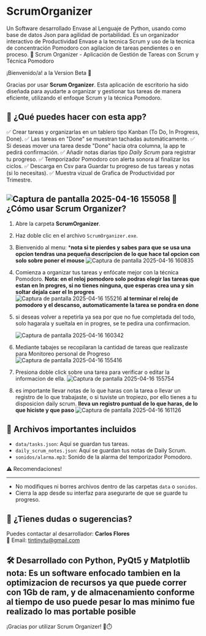 # ScrumOrganizer
Un Software desarrollado Envase al Lenguaje de Python, usando como base de datos Json para agilidad de portabilidad. Es un organizador interactivo de Productividad Envase a la tecnica Scrum y uso de la tecnica de concentración Pomodoro con agilacion de tareas pendientes o en proceso.
📘 Scrum Organizer - Aplicación de Gestión de Tareas con Scrum y Técnica Pomodoro

¡Bienvenido/a! a la Version Beta 👋

Gracias por usar **Scrum Organizer**. Esta aplicación de escritorio ha sido diseñada para ayudarte a organizar y gestionar tus tareas de manera eficiente, utilizando el enfoque Scrum y la técnica Pomodoro.

🧠 ¿Qué puedes hacer con esta app?
-----------------------------------
✅ Crear tareas y organizarlas en un tablero tipo Kanban (To Do, In Progress, Done).
✅ Las tareas en "Done" se muestran tachadas automáticamente.
✅ Si deseas mover una tarea desde "Done" hacia otra columna, la app te pedirá confirmación.
✅ Añadir notas diarias tipo *Daily Scrum* para registrar tu progreso.
✅ Temporizador Pomodoro con alerta sonora al finalizar los ciclos.
✅ Descarga en Csv para Guardar tu progreso de tus tareas y notas (si lo necesitas).
✅ Muestra vizual de Grafica de Productividad por Trimestre.

![Captura de pantalla 2025-04-16 155058](https://github.com/user-attachments/assets/88e0bed1-cb40-44da-b054-745e6764305c)
🚀 ¿Cómo usar Scrum Organizer?
-------------------------------
1. Abre la carpeta **ScrumOrganizer**.
2. Haz doble clic en el archivo `ScrumOrganizer.exe`.
3. Bienvenido al menu:
   ***nota si te pierdes y sabes para que se usa una opcion tendras una pequeña descripcion de lo que hace tal opcion con solo sobre poner el mouse**
   ![Captura de pantalla 2025-04-16 160835](https://github.com/user-attachments/assets/4e57928b-2498-4951-aa6e-5ba0db742c13)

5. Comienza a organizar tus tareas y enfócate mejor con la técnica Pomodoro.
   **Nota: en el reloj pomodoro solo podras elegir las tareas que estan en In progres, si no tienes ninguna, que esperas crea una y sin soltar dejala caer el In progres**
   ![Captura de pantalla 2025-04-16 155216](https://github.com/user-attachments/assets/9bc418cf-4ab2-41c1-926f-5570d63d1cf7)
   **al terminar el reloj de pomodoro y el descanso, automaticamente la tarea se pondra en done**
6. si deseas volver a repetirla ya sea por que no fue completada del todo, solo hagarala y sueltala en in progres, se te pedira una confirmacion.

   ![Captura de pantalla 2025-04-16 160342](https://github.com/user-attachments/assets/1d5786ed-e5f9-4ef9-a695-6be00009f287)
7. Mediante tabajes se recopilaran la cantidad de tareas que realizaste para Monitoreo personal de Progreso
   ![Captura de pantalla 2025-04-16 155416](https://github.com/user-attachments/assets/3259aa03-0558-4f56-9c13-a0740a7edd8f)
8. Presiona doble click sobre una tarea para verificar o editar la informacion de ella.
   ![Captura de pantalla 2025-04-16 155754](https://github.com/user-attachments/assets/0b19fa39-b805-4bea-96ad-5faad6e11c8f)
9. es importante llevar notas de lo que haras con la tarea o llevar un registro de lo que trabajaste, o si tuviste un tropiezo, por ello tienes a tu disposicion daily scrum.
    **lleva un registro puntual de lo que haras, de lo que hiciste y que paso**
   ![Captura de pantalla 2025-04-16 161126](https://github.com/user-attachments/assets/6ac7fbae-0ed4-4a3b-97d7-d67ddd6ab8d5)


📁 Archivos importantes incluidos
----------------------------------
- `data/tasks.json`: Aquí se guardan tus tareas.
- `daily_scrum_notes.json`: Aquí se guardan tus notas de Daily Scrum.
- `sonidos/alarma.mp3`: Sonido de la alarma del temporizador Pomodoro.

⚠️ Recomendaciones!

-------------------
- No modifiques ni borres archivos dentro de las carpetas `data` o `sonidos`.
- Cierra la app desde su interfaz para asegurarte de que se guarde tu progreso.

📩 ¿Tienes dudas o sugerencias?
-------------------------------
Puedes contactar al desarrollador:
**Carlos Flores**  
📧 Email: tintinytu@gmail.com

🛠️ Desarrollado con Python, PyQt5 y Matplotlib
**nota: Es un software enfocado tambien en la optimizacion de recursos ya que puede correr con 1Gb de ram, y de almacenamiento conforme al tiempo de uso puede pesar lo mas minimo**
**fue realizado lo mas portable posible**
---

¡Gracias por utilizar Scrum Organizer! 💼⏱️



